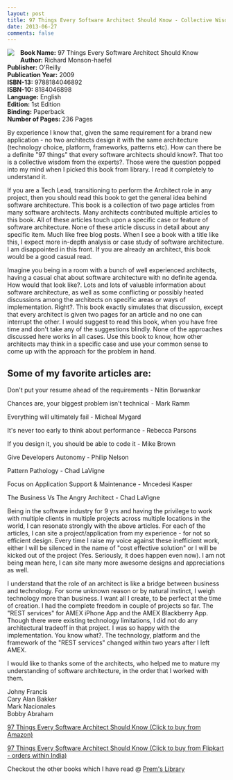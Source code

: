 ```yaml
---
layout: post
title: 97 Things Every Software Architect Should Know - Collective Wisdom from the Experts
date: 2013-06-27
comments: false
---
```


<img style="clear: left; float: left; margin-bottom: 1em; margin-right: 1em;" 
src="{{site.url}}/img/97-things-every-software-architect-should-know-richard-monson-haefel.jpg"/>   

**Book Name:** 97 Things Every Software Architect Should Know  
**Author:** Richard Monson-haefel  
**Publisher:** O'Reilly  
**Publication Year:** 2009  
**ISBN-13:** 9788184046892  
**ISBN-10:** 8184046898  
**Language:** English  
**Edition:** 1st Edition  
**Binding:** Paperback  
**Number of Pages:** 236 Pages  
  
By experience I know that, given the same requirement for a brand new application - no two architects design it with the same architecture (technology choice, platform, frameworks, patterns etc). How can there be a definite "97 things" that every software architects should know?. That too is a collective wisdom from the experts?. Those were the question popped into my mind when I picked this book from library. I read it completely to understand it.  
  
If you are a Tech Lead, transitioning to perform the Architect role in any project, then you should read this book to get the general idea behind software architecture. This book is a collection of two page articles from many software architects. Many architects contributed multiple articles to this book. All of these articles touch upon a specific case or feature of software architecture. None of these article discuss in detail about any specific item. Much like free blog posts. When I see a book with a title like this, I expect more in-depth analysis or case study of software architecture. I am disappointed in this front. If you are already an architect, this book would be a good casual read.  
  
Imagine you being in a room with a bunch of well experienced architects, having a casual chat about software architecture with no definite agenda. How would that look like?. Lots and lots of valuable information about software architecture, as well as some conflicting or possibly heated discussions among the architects on specific areas or ways of implementation. Right?. This book exactly simulates that discussion, except that every architect is given two pages for an article and no one can interrupt the other. I would suggest to read this book, when you have free time and don't take any of the suggestions blindly. None of the approaches discussed here works in all cases. Use this book to know, how other architects may think in a specific case and use your common sense to come up with the approach for the problem in hand.  
  
## Some of my favorite articles are:  
  
Don't put your resume ahead of the requirements - Nitin Borwankar  
  
Chances are, your biggest problem isn't technical - Mark Ramm  
  
Everything will ultimately fail - Micheal Mygard  
  
It's never too early to think about performance - Rebecca Parsons  
  
If you design it, you should be able to code it - Mike Brown  
  
Give Developers Autonomy - Philip Nelson  
  
Pattern Pathology - Chad LaVigne  
  
Focus on Application Support & Maintenance - Mncedesi Kasper  
  
The Business Vs The Angry Architect - Chad LaVigne  
  
Being in the software industry for 9 yrs and having the privilege to work with multiple clients in multiple projects across multiple locations in the world, I can resonate strongly with the above articles. For each of the articles, I can site a project/application from my experience - for not so efficient design. Every time I raise my voice against these inefficient work, either I will be silenced in the name of "cost effective solution" or I will be kicked out of the project (Yes. Seriously, it does happen even now). I am not being mean here, I can site many more awesome designs and appreciations as well.   
  
I understand that the role of an architect is like a bridge between business and technology. For some unknown reason or by natural instinct, I weigh technology more than business. I want all I create, to be perfect at the time of creation. I had the complete freedom in couple of projects so far. The "REST services" for AMEX iPhone App and the AMEX Blackberry App. Though there were existing technology limitations, I did not do any architectural tradeoff in that project. I was so happy with the implementation. You know what?. The technology, platform and the framework of the "REST services" changed within two years after I left AMEX.   
  
I would like to thanks some of the architects, who helped me to mature my understanding of software architecture, in the order that I worked with them.  
  
Johny Francis  
Cary Alan Bakker  
Mark Nacionales  
Bobby Abraham  
  
[97 Things Every Software Architect Should Know (Click to buy from Amazon)](http://www.amazon.com/gp/product/059652269X/ref=as_li_qf_sp_asin_tl?ie=UTF8&camp=1789&creative=9325&creativeASIN=059652269X&linkCode=as2&tag=booiverea-20)  

[97 Things Every Software Architect Should Know (Click to buy from Flipkart - orders within India)](http://www.flipkart.com/97-things-every-software-architect-should-know-collective-wisdom-experts/p/itmczzj46scd5rtg?pid=9780596522698&affid=INPremkblo)  

Checkout the other books which I have read @ [Prem's Library](http://books.smileprem.com/)  

